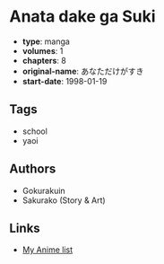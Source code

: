 # Anata dake ga Suki

-   **type**: manga
-   **volumes**: 1
-   **chapters**: 8
-   **original-name**: あなただけがすき
-   **start-date**: 1998-01-19

## Tags

-   school
-   yaoi

## Authors

-   Gokurakuin
-   Sakurako (Story & Art)

## Links

-   [My Anime list](https://myanimelist.net/manga/49951/Anata_dake_ga_Suki)
